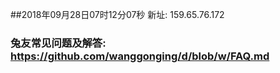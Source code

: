 ##2018年09月28日07时12分07秒 新址: 159.65.76.172
### 兔友常见问题及解答: https://github.com/wanggonging/d/blob/w/FAQ.md
